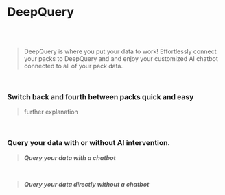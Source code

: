 # DeepQuery

<br/>
<br/>

> DeepQuery is where you put your data to work! Effortlessly connect your packs to DeepQuery and and enjoy your customized AI chatbot connected to all of your pack data.

<br/>

### Switch back and fourth between packs quick and easy

> further explanation

<br/>

### Query your data with or without AI intervention.

> ***Query your data with a chatbot***

<br/>

> ***Query your data directly without a chatbot***

<br/>


### 

